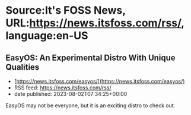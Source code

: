 # Source:It's FOSS News, URL:https://news.itsfoss.com/rss/, language:en-US

## EasyOS: An Experimental Distro With Unique Qualities
 - [https://news.itsfoss.com/easyos/](https://news.itsfoss.com/easyos/)
 - RSS feed: https://news.itsfoss.com/rss/
 - date published: 2023-08-02T07:34:25+00:00

EasyOS may not be everyone, but it is an exciting distro to check out.

